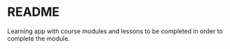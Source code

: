 # README

Learning app with course modules and lessons to be completed in order to complete the module.
